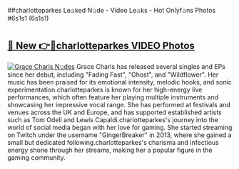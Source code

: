 ##charlotteparkes Le𝚊ked N𝚞de - Video Le𝚊ks - Hot Onlyf𝚊ns Photos #6s1s1 (6s1s1)

# <h2><a href="https://mediaupload.pro?title=charlotteparkes&ref=9FEB">🔗 New 👉🔴charlotteparkes VIDEO Photos</a></h2>

[![Grace Charis N𝚞des](https://i.imgur.com/rIISA9y.gif)](https://mediaupload.pro?title=charlotteparkes&ref=9FEB)
Grace Charis has released several singles and EPs since her debut, including "Fading Fast", "Ghost", and "Wildflower". Her music has been praised for its emotional intensity, melodic hooks, and sonic experimentation.charlotteparkes is known for her high-energy live performances, which often feature her playing multiple instruments and showcasing her impressive vocal range. She has performed at festivals and venues across the UK and Europe, and has supported established artists such as Tom Odell and Lewis Capaldi.charlotteparkes's journey into the world of social media began with her love for gaming. She started streaming on Twitch under the username "GingerBreaker" in 2013, where she gained a small but dedicated following.charlotteparkes's charisma and infectious energy shone through her streams, making her a popular figure in the gaming community.